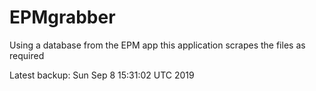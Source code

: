 # EPMgrabber
Using a database from the EPM app this application scrapes the files as required


Latest backup: Sun Sep 8 15:31:02 UTC 2019
